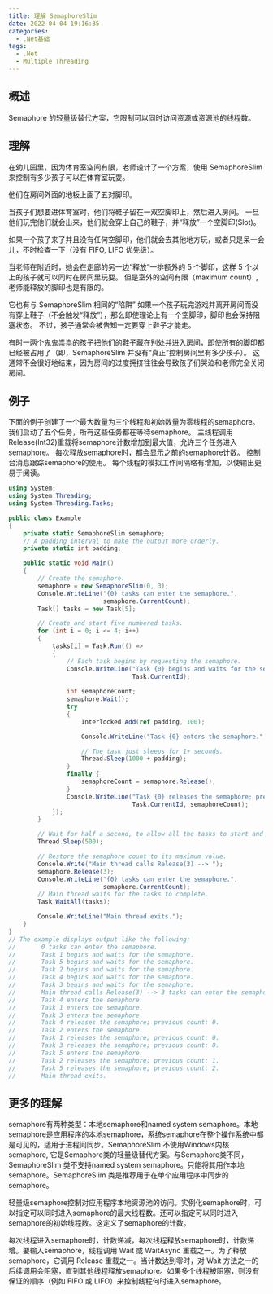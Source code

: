 ```yaml
---
title: 理解 SemaphoreSlim
date: 2022-04-04 19:16:35
categories: 
  - .Net基础
tags:
  - .Net
  - Multiple Threading
---
```

## 概述
Semaphore 的轻量级替代方案，它限制可以同时访问资源或资源池的线程数。

## 理解
在幼儿园里，因为体育室空间有限，老师设计了一个方案，使用 SemaphoreSlim 来控制有多少孩子可以在体育室玩耍。

他们在房间外面的地板上画了五对脚印。

当孩子们想要进体育室时，他们将鞋子留在一双空脚印上，然后进入房间。
一旦他们玩完他们就会出来，他们就会穿上自己的鞋子，并“释放”一个空脚印(Slot)。

<!-- more -->

如果一个孩子来了并且没有任何空脚印，他们就会去其他地方玩，或者只是呆一会儿，不时检查一下（没有 FIFO, LIFO 优先级）。

当老师在附近时，她会在走廊的另一边“释放”一排额外的 5 个脚印，这样 5 个以上的孩子就可以同时在房间里玩耍。
但是室外的空间有限（maximum count）, 老师能释放的脚印也是有限的。

它也有与 SemaphoreSlim 相同的“陷阱”
如果一个孩子玩完游戏并离开房间而没有穿上鞋子（不会触发“释放”），那么即使理论上有一个空脚印，脚印也会保持阻塞状态。
不过，孩子通常会被告知一定要穿上鞋子才能走。

有时一两个鬼鬼祟祟的孩子把他们的鞋子藏在别处并进入房间，即使所有的脚印都已经被占用了（即，SemaphoreSlim 并没有“真正”控制房间里有多少孩子）。
这通常不会很好地结束，因为房间的过度拥挤往往会导致孩子们哭泣和老师完全关闭房间。

## 例子
下面的例子创建了一个最大数量为三个线程和初始数量为零线程的semaphore。 我们启动了五个任务，所有这些任务都在等待semaphore。 主线程调用Release(Int32)重载将semaphore计数增加到最大值，允许三个任务进入semaphore。 每次释放semaphore时，都会显示之前的semaphore计数。 控制台消息跟踪semaphore的使用。 每个线程的模拟工作间隔略有增加，以使输出更易于阅读。
```C#
using System;
using System.Threading;
using System.Threading.Tasks;

public class Example
{
    private static SemaphoreSlim semaphore;
    // A padding interval to make the output more orderly.
    private static int padding;

    public static void Main()
    {
        // Create the semaphore.
        semaphore = new SemaphoreSlim(0, 3);
        Console.WriteLine("{0} tasks can enter the semaphore.",
                          semaphore.CurrentCount);
        Task[] tasks = new Task[5];

        // Create and start five numbered tasks.
        for (int i = 0; i <= 4; i++)
        {
            tasks[i] = Task.Run(() =>
            {
                // Each task begins by requesting the semaphore.
                Console.WriteLine("Task {0} begins and waits for the semaphore.",
                                  Task.CurrentId);
                
                int semaphoreCount;
                semaphore.Wait();
                try
                {
                    Interlocked.Add(ref padding, 100);

                    Console.WriteLine("Task {0} enters the semaphore.", Task.CurrentId);

                    // The task just sleeps for 1+ seconds.
                    Thread.Sleep(1000 + padding);
                }
                finally {
                    semaphoreCount = semaphore.Release();
                }
                Console.WriteLine("Task {0} releases the semaphore; previous count: {1}.",
                                  Task.CurrentId, semaphoreCount);
            });
        }

        // Wait for half a second, to allow all the tasks to start and block.
        Thread.Sleep(500);

        // Restore the semaphore count to its maximum value.
        Console.Write("Main thread calls Release(3) --> ");
        semaphore.Release(3);
        Console.WriteLine("{0} tasks can enter the semaphore.",
                          semaphore.CurrentCount);
        // Main thread waits for the tasks to complete.
        Task.WaitAll(tasks);

        Console.WriteLine("Main thread exits.");
    }
}
// The example displays output like the following:
//       0 tasks can enter the semaphore.
//       Task 1 begins and waits for the semaphore.
//       Task 5 begins and waits for the semaphore.
//       Task 2 begins and waits for the semaphore.
//       Task 4 begins and waits for the semaphore.
//       Task 3 begins and waits for the semaphore.
//       Main thread calls Release(3) --> 3 tasks can enter the semaphore.
//       Task 4 enters the semaphore.
//       Task 1 enters the semaphore.
//       Task 3 enters the semaphore.
//       Task 4 releases the semaphore; previous count: 0.
//       Task 2 enters the semaphore.
//       Task 1 releases the semaphore; previous count: 0.
//       Task 3 releases the semaphore; previous count: 0.
//       Task 5 enters the semaphore.
//       Task 2 releases the semaphore; previous count: 1.
//       Task 5 releases the semaphore; previous count: 2.
//       Main thread exits.
```

## 更多的理解
semaphore有两种类型：本地semaphore和named system semaphore。本地semaphore是应用程序的本地semaphore，系统semaphore在整个操作系统中都是可见的，适用于进程间同步。SemaphoreSlim 不使用Windows内核semaphore, 它是Semaphore类的轻量级替代方案。与Semaphore类不同，SemaphoreSlim 类不支持named system semaphore。只能将其用作本地semaphore。SemaphoreSlim 类是推荐用于在单个应用程序中同步的semaphore。

轻量级semaphore控制对应用程序本地资源池的访问。实例化semaphore时，可以指定可以同时进入semaphore的最大线程数。还可以指定可以同时进入semaphore的初始线程数。这定义了semaphore的计数。

每次线程进入semaphore时，计数递减，每次线程释放semaphore时，计数递增。要输入semaphore，线程调用 Wait 或 WaitAsync 重载之一。为了释放semaphore，它调用 Release 重载之一。当计数达到零时，对 Wait 方法之一的后续调用会阻塞，直到其他线程释放semaphore。如果多个线程被阻塞，则没有保证的顺序（例如 FIFO 或 LIFO）来控制线程何时进入semaphore。
